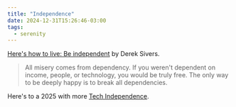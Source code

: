 ```yaml
---
title: "Independence"
date: 2024-12-31T15:26:46-03:00
tags:
  - serenity
---
```


[Here's how to live: Be independent](https://sive.rs/htl01) by Derek Sivers.

> All misery comes from dependency. If you weren't dependent on income, people,
> or technology, you would be truly free. The only way to be deeply happy is to
> break all dependencies.

Here's to a 2025 with more [Tech Independence](https://sive.rs/ti).
